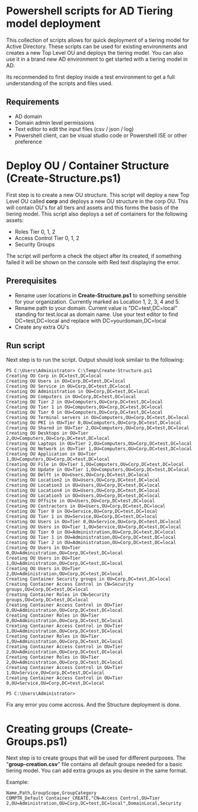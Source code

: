 # Powershell scripts for AD Tiering model deployment

This collection of scripts allows for quick deployment of a tiering model for Active Directory. These scripts can be used for existing environments and creates a new Top Level OU and deploys the tiering model. You can also use it in a brand new AD environment to get started with a tiering model in AD.

Its reconmended to first deploy inside a test environment to get a full understanding of the scripts and files used.

## Requirements
- AD domain
- Domain admin level permissions
- Text editor to edit the input files (csv / json / log)
- Powershell client, can be visual studio code or Powershell ISE or other preference

# Deploy OU / Container Structure (Create-Structure.ps1)
First step is to create a new OU structure. This script will deploy a new Top Level OU called **corp** and deploys a new OU structure in the corp OU. This will contain OU's for all tiers and assets and this forms the basis of the tiering model. This script also deploys a set of containers for the following assets:
- Roles Tier 0, 1, 2
- Access Control Tier 0, 1, 2
- Security Groups

The script will perform a check the object after its created, if something failed it will be shown on the console with Red text displaying the error.

## Prerequisites 
- Rename user locations in **Create-Structure.ps1** to something sensible for your organization. Currently marked as Location 1, 2, 3, 4 and 5.
- Rename path to your domain. Current value is "DC=test,DC=local" standing for test.local as domain name. Use your text editor to find DC=test,DC=local and replace with DC=yourdomain,DC=local
- Create any extra OU's 

## Run script
Next step is to run the script. Output should look similair to the following: 

```
PS C:\Users\Administrator> C:\Temp\Create-Structure.ps1
Creating OU Corp in DC=test,DC=local
Creating OU Users in OU=Corp,DC=test,DC=local
Creating OU Service in OU=Corp,DC=test,DC=local
Creating OU Administration in OU=Corp,DC=test,DC=local
Creating OU Computers in OU=Corp,DC=test,DC=local
Creating OU Tier 2 in OU=Computers,OU=Corp,DC=test,DC=local
Creating OU Tier 1 in OU=Computers,OU=Corp,DC=test,DC=local
Creating OU Tier 0 in OU=Computers,OU=Corp,DC=test,DC=local
Creating OU Terminal servers in OU=Computers,OU=Corp,DC=test,DC=local
Creating OU PKI in OU=Tier 0,OU=Computers,OU=Corp,DC=test,DC=local
Creating OU Shared in OU=Tier 2,OU=Computers,OU=Corp,DC=test,DC=local
Creating OU Desktops in OU=Tier 2,OU=Computers,OU=Corp,DC=test,DC=local
Creating OU Laptops in OU=Tier 2,OU=Computers,OU=Corp,DC=test,DC=local
Creating OU Network in OU=Tier 1,OU=Computers,OU=Corp,DC=test,DC=local
Creating OU Application in OU=Tier 1,OU=Computers,OU=Corp,DC=test,DC=local
Creating OU File in OU=Tier 1,OU=Computers,OU=Corp,DC=test,DC=local
Creating OU Update in OU=Tier 1,OU=Computers,OU=Corp,DC=test,DC=local
Creating OU Delft in OU=Users,OU=Corp,DC=test,DC=local
Creating OU Location2 in OU=Users,OU=Corp,DC=test,DC=local
Creating OU Location3 in OU=Users,OU=Corp,DC=test,DC=local
Creating OU Location4 in OU=Users,OU=Corp,DC=test,DC=local
Creating OU Location5 in OU=Users,OU=Corp,DC=test,DC=local
Creating OU Offsite in OU=Users,OU=Corp,DC=test,DC=local
Creating OU Contractors in OU=Users,OU=Corp,DC=test,DC=local
Creating OU Tier 0 in OU=Service,OU=Corp,DC=test,DC=local
Creating OU Tier 1 in OU=Service,OU=Corp,DC=test,DC=local
Creating OU Users in OU=Tier 0,OU=Service,OU=Corp,DC=test,DC=local
Creating OU Users in OU=Tier 1,OU=Service,OU=Corp,DC=test,DC=local
Creating OU Tier 0 in OU=Administration,OU=Corp,DC=test,DC=local
Creating OU Tier 1 in OU=Administration,OU=Corp,DC=test,DC=local
Creating OU Tier 2 in OU=Administration,OU=Corp,DC=test,DC=local
Creating OU Users in OU=Tier 0,OU=Administration,OU=Corp,DC=test,DC=local
Creating OU Users in OU=Tier 1,OU=Administration,OU=Corp,DC=test,DC=local
Creating OU Users in OU=Tier 2,OU=Administration,OU=Corp,DC=test,DC=local
Creating Container Security groups in OU=Corp,DC=test,DC=local
Creating Container Access Control in CN=Security groups,OU=Corp,DC=test,DC=local
Creating Container Roles in CN=Security groups,OU=Corp,DC=test,DC=local
Creating Container Access Control in OU=Tier 0,OU=Administration,OU=Corp,DC=test,DC=local
Creating Container Roles in OU=Tier 0,OU=Administration,OU=Corp,DC=test,DC=local
Creating Container Access Control in OU=Tier 1,OU=Administration,OU=Corp,DC=test,DC=local
Creating Container Roles in OU=Tier 1,OU=Administration,OU=Corp,DC=test,DC=local
Creating Container Access Control in OU=Tier 2,OU=Administration,OU=Corp,DC=test,DC=local
Creating Container Roles in OU=Tier 2,OU=Administration,OU=Corp,DC=test,DC=local
Creating Container Access Control in OU=Tier 1,OU=Service,OU=Corp,DC=test,DC=local
Creating Container Access Control in OU=Tier 0,OU=Service,OU=Corp,DC=test,DC=local

PS C:\Users\Administrator> 
```

Fix any error you come accross. And the Structure deployment is done.

# Creating groups (Create-Groups.ps1)
Next step is to create groups that will be used for different purposes. The "**group-creation.csv**" file contains all default groups needed for a basic tiering model. You can add extra groups as you desire in the same format.

Example:
```
Name,Path,GroupScope,GroupCategory
COMPTR_Default Container_CREATE,"CN=Access Control,OU=Tier 2,OU=Administration,OU=Corp,DC=test,DC=local",DomainLocal,Security
```
